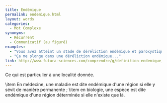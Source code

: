 ```yaml
---
title: Endémique
permalink: endemique.html
layout: words
categories:
  - Mot Complexe
synonyms:
  - Récurrent
  - Communicatif (au figuré)
examples:
  - "Vous avez atteint un stade de déréliction endémique et paroxystique..."
  - "Ça me plonge dans une déréliction endémique..."
link: http://www.futura-sciences.com/comprendre/g/definition-endemique_2258.php
---
```


Ce qui est particulier à une localité donnée.

\item En médecine, une maladie est dite endémique d'une région si elle y sévit de manière permanente ;
\item en biologie, une espèce est dite endémique d'une région déterminée si elle n'existe que là.
